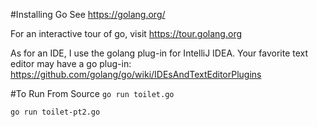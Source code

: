 #Installing Go
See https://golang.org/

For an interactive tour of go, visit https://tour.golang.org

As for an IDE, I use the golang plug-in for IntelliJ IDEA.
Your favorite text editor may have a go plug-in:
https://github.com/golang/go/wiki/IDEsAndTextEditorPlugins

#To Run From Source
`go run toilet.go`

`go run toilet-pt2.go`